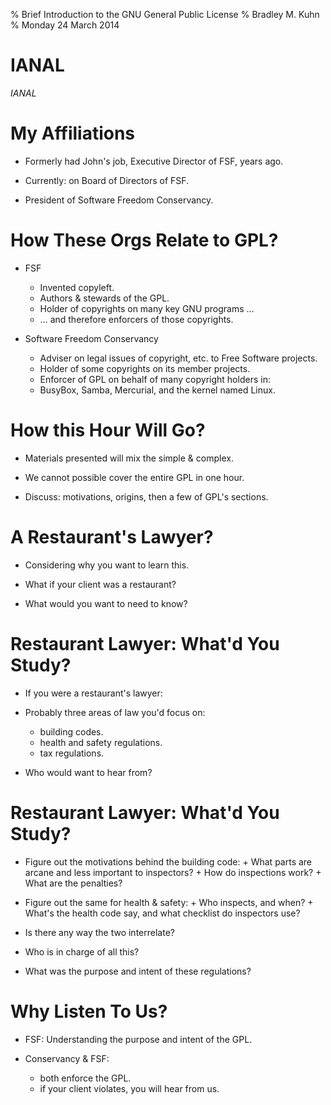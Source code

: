 % Brief Introduction to the GNU General Public License
% Bradley M. Kuhn
% Monday 24 March 2014

# IANAL

<cite>IANAL</cite>

# My Affiliations

+ Formerly had John's job, Executive Director of FSF, years ago.

+ Currently: on Board of Directors of FSF.

+ President of Software Freedom Conservancy.

# How These Orgs Relate to GPL?

+ FSF
    + Invented copyleft.
    + Authors &amp; stewards of the GPL.
    + Holder of copyrights on many key GNU programs &hellip;
    + &hellip; and therefore enforcers of those copyrights.

+ Software Freedom Conservancy
    + Adviser on legal issues of copyright, etc. to Free Software projects.
    + Holder of some copyrights on its member projects.
    + Enforcer of GPL on behalf of many copyright holders in:
    + BusyBox, Samba, Mercurial, and the kernel named Linux.

# How this Hour Will Go?

+ Materials presented will mix the simple &amp; complex.

+ We cannot possible cover the entire GPL in one hour.

+ Discuss: motivations, origins, then a few of GPL's sections.

# A Restaurant's Lawyer?

+ Considering why you want to learn this.

+ What if your client was a restaurant?

+ What would you want to need to know?

# Restaurant Lawyer: What'd You Study?

+ If you were a restaurant's lawyer:

+ Probably three areas of law you'd focus on:
     + building codes.
     + health and safety regulations.
     + tax regulations.

+ Who would want to hear from?

# Restaurant Lawyer: What'd You Study?

+ Figure out the motivations behind the building code:
      + What parts are arcane and less important to inspectors?
      + How do inspections work?
      + What are the penalties?

+ Figure out the same for health &amp; safety:
      + Who inspects, and when?
      + What's the health code say, and what checklist do inspectors use?

+ Is there any way the two interrelate?

+ Who is in charge of all this?

+ What was the purpose and intent of these regulations?

# Why Listen To Us?

+ FSF: Understanding the purpose and intent of the GPL.

+ Conservancy &amp; FSF:
    + both enforce the GPL.
    + if your client violates, you will hear from us.

